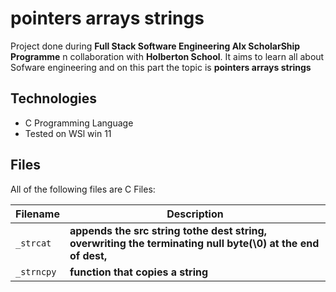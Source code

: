 # pointers arrays strings

Project done during **Full Stack Software Engineering Alx ScholarShip Programme** n collaboration with **Holberton School**. It aims to learn all about Sofware engineering and on this part the topic is  **pointers arrays strings**

## Technologies

* C Programming Language
* Tested on WSl win 11

## Files

All of the following files are C Files:

| Filename | Description |
| -------- | ----------- |
| `_strcat` |  **appends the src string tothe dest string, overwriting the terminating null byte(\0) at the end of dest,**|
| `_strncpy` |  **function that copies a string**|
